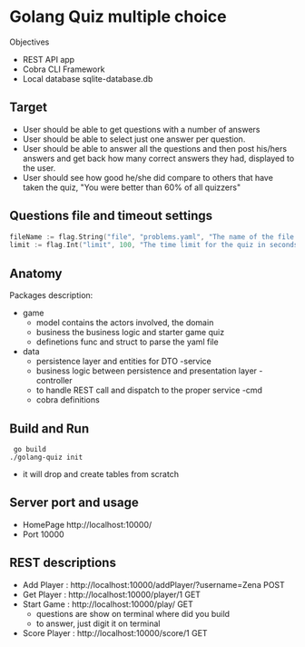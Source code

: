 # Golang Quiz multiple choice

Objectives
- REST API app
- Cobra CLI Framework
- Local database sqlite-database.db

## Target
- User should be able to get questions with a number of answers
- User should be able to select just one answer per question.
- User should be able to answer all the questions and then post his/hers answers and get back how many correct answers they had, displayed to the user.
- User should see how good he/she did compare to others that have taken the quiz, "You were better than 60% of all quizzers"

## Questions file and timeout settings
```go
fileName := flag.String("file", "problems.yaml", "The name of the file with the problems")
limit := flag.Int("limit", 100, "The time limit for the quiz in seconds")
```

## Anatomy
Packages description:
- game
    - model contains the actors involved, the domain
    - business the business logic and starter game quiz
    - definetions func and struct to parse the yaml file
- data
    - persistence layer and entities for DTO
-service
    - business logic between persistence and presentation layer
-controller
    - to handle REST call and dispatch to the proper service
-cmd
    - cobra definitions 

## Build and Run
```
 go build
./golang-quiz init

```
- it will drop and create tables from scratch

## Server port and usage
- HomePage http://localhost:10000/
- Port 10000

## REST descriptions
- Add Player : http://localhost:10000/addPlayer/?username=Zena POST
- Get Player : http://localhost:10000/player/1 GET
- Start Game : http://localhost:10000/play/ GET
    - questions are show on terminal where did you build
    - to answer, just digit it on terminal
- Score Player : http://localhost:10000/score/1 GET
